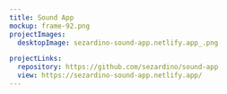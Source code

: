 ```yaml
---
title: Sound App
mockup: frame-92.png
projectImages:
  desktopImage: sezardino-sound-app.netlify.app_.png

projectLinks:
  repository: https://github.com/sezardino/sound-app
  view: https://sezardino-sound-app.netlify.app/
---
```

